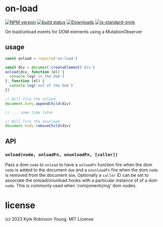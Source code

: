 # on-load

[![NPM version][npm-image]][npm-url]
[![build status][travis-image]][travis-url]
[![Downloads][downloads-image]][downloads-url]
[![js-standard-style][standard-image]][standard-url]

On load/unload events for DOM elements using a MutationObserver

## usage

```js
const onload = require('on-load')

const div = document.createElement('div')
onload(div, function (el) {
  console.log('in the dom')
}, function (el) {
  console.log('out of the dom')
})

// Will fire the onload
document.body.appendChild(div)

// ... some time later

// Will fire the onunload
document.body.removeChild(div)
```

## API

### `onload(node, onloadFn, onunloadFn, [caller])`

Pass a dom `node` to `onload` to have a `onloadFn` function fire when the dom `node` is added to the document `dom` and a `onunloadFn` fire when the dom `node` is removed from the document `dom`.  Optionally a `caller` ID can be set to associate the onload/onunload hooks with a particular instance of of a dom `node`.  This is commonly used when 'componentizing' dom nodes.

# license
(c) 2023 Kyle Robinson Young. MIT License

[npm-image]: https://img.shields.io/npm/v/on-load.svg?style=flat-square
[npm-url]: https://npmjs.org/package/on-load
[travis-image]: https://img.shields.io/travis/shama/on-load/master.svg?style=flat-square
[travis-url]: https://travis-ci.org/shama/on-load
[downloads-image]: http://img.shields.io/npm/dm/on-load.svg?style=flat-square
[downloads-url]: https://npmjs.org/package/on-load
[standard-image]: https://img.shields.io/badge/code%20style-standard-brightgreen.svg?style=flat-square
[standard-url]: https://github.com/feross/standard
